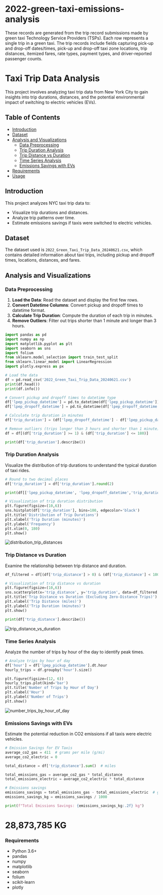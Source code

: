 # 2022-green-taxi-emissions-analysis

These records are generated from the trip record submissions made by green taxi Technology Service Providers (TSPs). Each row represents a single trip in a green taxi. The trip records include fields capturing pick-up and drop-off dates/times, pick-up and drop-off taxi zone locations, trip distances, itemized fares, rate types, payment types, and driver-reported passenger counts.

# Taxi Trip Data Analysis

This project involves analyzing taxi trip data from New York City to gain insights into trip durations, distances, and the potential environmental impact of switching to electric vehicles (EVs).

## Table of Contents
- [Introduction](#introduction)
- [Dataset](#dataset)
- [Analysis and Visualizations](#analysis-and-visualizations)
  - [Data Preprocessing](#data-preprocessing)
  - [Trip Duration Analysis](#trip-duration-analysis)
  - [Trip Distance vs Duration](#trip-distance-vs-duration)
  - [Time Series Analysis](#time-series-analysis)
  - [Emissions Savings with EVs](#emissions-savings-with-evs)
- [Requirements](#requirements)
- [Usage](#usage)

## Introduction
This project analyzes NYC taxi trip data to:
- Visualize trip durations and distances.
- Analyze trip patterns over time.
- Estimate emissions savings if taxis were switched to electric vehicles.

## Dataset
The dataset used is `2022_Green_Taxi_Trip_Data_20240621.csv`, which contains detailed information about taxi trips, including pickup and dropoff times, locations, distances, and fares.

## Analysis and Visualizations

### Data Preprocessing
1. **Load the Data**: Read the dataset and display the first few rows.
2. **Convert Datetime Columns**: Convert pickup and dropoff times to datetime format.
3. **Calculate Trip Duration**: Compute the duration of each trip in minutes.
4. **Remove Outliers**: Filter out trips shorter than 1 minute and longer than 3 hours.

```python
import pandas as pd
import numpy as np
import matplotlib.pyplot as plt
import seaborn as sns
import folium
from sklearn.model_selection import train_test_split
from sklearn.linear_model import LinearRegression
import plotly.express as px

# Load the data
df = pd.read_csv('2022_Green_Taxi_Trip_Data_20240621.csv')
print(df.head())
print(df.info())

# Convert pickup and dropoff times to datetime type
df['lpep_pickup_datetime'] = pd.to_datetime(df['lpep_pickup_datetime'])
df['lpep_dropoff_datetime'] = pd.to_datetime(df['lpep_dropoff_datetime'])

# Calculate trip duration in minutes
df['trip_duration'] = (df['lpep_dropoff_datetime'] - df['lpep_pickup_datetime']).dt.total_seconds() / 60

# Remove outliers (trips longer than 3 hours and shorter than 1 minute)
df = df[(df['trip_duration'] >= 1) & (df['trip_duration'] <= 180)]

print(df['trip_duration'].describe())
```

### Trip Duration Analysis
Visualize the distribution of trip durations to understand the typical duration of taxi rides.

```python
# Round to two decimal places
df['trip_duration'] = df['trip_duration'].round(2)

print(df[['lpep_pickup_datetime', 'lpep_dropoff_datetime','trip_duration' ]].head())

# Visualization of trip duration distribution
plt.figure(figsize=(10,6))
sns.histplot(df['trip_duration'], bins=100, edgecolor='black')
plt.title('Distribution of Trip Durations')
plt.xlabel('Trip Duration (minutes)')
plt.ylabel('Frequency')
plt.xlim(0, 180)
plt.show()
```
![distribution_trip_distances](https://github.com/haydenbalsys/2022-green-taxi-emissions-analysis/assets/74757315/501136aa-6fc5-4f37-a9e0-e88d15b58534)

### Trip Distance vs Duration
Examine the relationship between trip distance and duration.

```python
df_filtered = df[(df['trip_distance'] > 0) & (df['trip_distance'] < 100)]

# Visualization of trip distance vs duration
plt.figure(figsize=(10,6))
sns.scatterplot(x='trip_distance', y='trip_duration', data=df_filtered, alpha=0.1)
plt.title('Trip Distance vs Duration (Excluding Zero-Distance Trips)')
plt.xlabel('Trip Distance (miles)')
plt.ylabel('Trip Duration (minutes)')
plt.show()

print(df['trip_distance'].describe())
```
![trip_distance_vs_duration](https://github.com/haydenbalsys/2022-green-taxi-emissions-analysis/assets/74757315/c23ba361-422d-4eb9-8269-b6139ff47c96)

### Time Series Analysis
Analyze the number of trips by hour of the day to identify peak times.

```python
# Analyze trips by hour of day
df['hour'] = df['lpep_pickup_datetime'].dt.hour
hourly_trips = df.groupby('hour').size()

plt.figure(figsize=(12, 6))
hourly_trips.plot(kind='bar')
plt.title('Number of Trips by Hour of Day')
plt.xlabel('Hour')
plt.ylabel('Number of Trips')
plt.show()
```
![number_trips_by_hour_of_day](https://github.com/haydenbalsys/2022-green-taxi-emissions-analysis/assets/74757315/3673f3dd-d70c-4330-92a4-7de91159a82b)

### Emissions Savings with EVs
Estimate the potential reduction in CO2 emissions if all taxis were electric vehicles.

```python
# Emission Savings for EV Taxis
average_co2_gas = 411  # grams per mile (g/mi)
average_co2_electric = 0

total_distance = df['trip_distance'].sum()  # miles

total_emissions_gas = average_co2_gas * total_distance
total_emissions_electric = average_co2_electric * total_distance

# Emissions savings
emissions_savings = total_emissions_gas - total_emissions_electric  # grams
emissions_savings_kg = emissions_savings / 1000

print(f"Total Emissions Savings: {emissions_savings_kg:.2f} kg")
```

# 28,873,785 KG

### Requirements
- Python 3.6+
- pandas
- numpy
- matplotlib
- seaborn
- folium
- scikit-learn
- plotly
